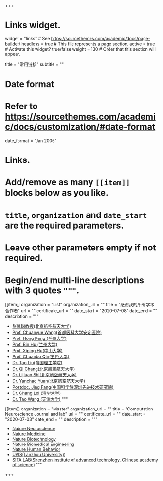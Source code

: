 +++
# Links widget.
widget = "links"  # See https://sourcethemes.com/academic/docs/page-builder/
headless = true  # This file represents a page section.
active = true  # Activate this widget? true/false
weight = 130  # Order that this section will appear.

title = "常用链接"
subtitle = ""

# Date format
#   Refer to https://sourcethemes.com/academic/docs/customization/#date-format
date_format = "Jan 2006"

# Links.
#   Add/remove as many `[[item]]` blocks below as you like.
#   `title`, `organization` and `date_start` are the required parameters.
#   Leave other parameters empty if not required.
#   Begin/end multi-line descriptions with 3 quotes `"""`.

[[item]]
  organization = "List"
  organization_url = ""
  title = "感谢我的所有学术合作者"
  url = ""
  certificate_url = ""
  date_start = "2020-07-08"
  date_end = ""
  description = """
  * [张冀聪教授(北京航空航天大学)]([http://www.moltemplate.org/](https://shi.buaa.edu.cn/zhangjicong/zh_CN/index.htm))
  * [Prof. Chuanyue Wang(首都医科大学安定医院)](https://www.bjad.com.cn/Html/Doctors/Main/Index_193.html)
  * [Prof. Hong Peng (兰州大学)](http://uais.lzu.edu.cn/?p=902)
  * [Prof. Bin Hu (兰州大学)](http://uais.lzu.edu.cn/?p=902)
  * [Prof. Xiping Hu(中山大学)](https://ise.sysu.edu.cn/teacher/teacher01/1393500.htm)
  * [Prof. Chuanbo Qin(五邑大学)](https://www.wyu.edu.cn/znzzxb/info/1408/8273.htm)
  * [Dr. Tao Liu(帝国理工学院)](https://www.researchgate.net/scientific-contributions/Tao-Liu-2196996849)
  * [Dr. Qi Chang(北京航空航天大学)](https://www.semanticscholar.org/author/Qi-Chang/2054389837)
  * [Dr. Lijiuan Shi(北京航空航天大学)](https://www.semanticscholar.org/author/Lijuan-Shi/2152999717)
  * [Dr. Yanchao Yuan(北京航空航天大学)](https://www.researchgate.net)
  * [Postdoc. Jing Fang(中国科学院深圳先进技术研究院)](https://www.siat.ac.cn/jgsz2016/jgdh2016/kybm2016/jcs2016/yjdy2016/rjkzyjs2016/zxtd_125522/)
  * [Dr. Chang Lei (清华大学)](https://www.ymhlab.com/%E7%A9%BA%E7%99%BD%E9%A0%81-4) 
  * [Dr. Tao Wang (天津大学)](https://www.researchgate.net/profile/Tao-Wang-211) 
  """
  
  [[item]]
  organization = "Master"
  organization_url = ""
  title = "Computation Neuroscience Journal and lab"
  url = ""
  certificate_url = ""
  date_start = "2020-07-03"
  date_end = ""
  description = """
  * [Nature Neuroscience](https://www.nature.com/neuro/)
  * [Nature Medicine](https://www.nature.com/nm/)
  * [Nature Biotechnology](https://www.nature.com/nbt/)
  * [Nature Biomedical Engineering](https://www.nature.com/natbiomedeng/)
  * [Nature Human Behavior](https://www.nature.com/nathumbehav/)
  * [UAIS(Lanzhou University)](http://uais.lzu.edu.cn/))
  * [SITA LAB(Shenzhen institute of advanced technology, Chinese academy of science)](https://www.siat.ac.cn/ptjs2016/sysypt2016/openlabs/rjkz/)
  """

+++
